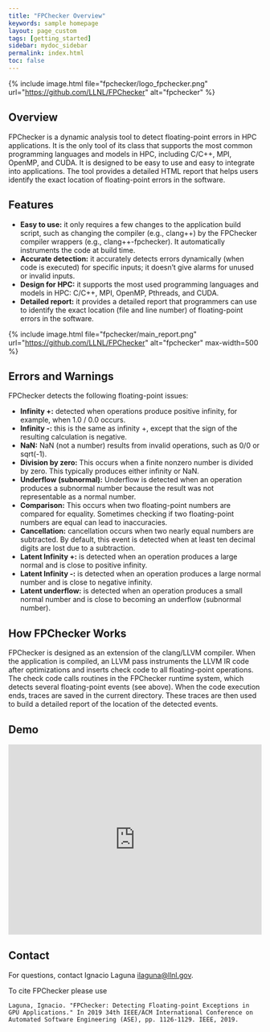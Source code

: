 ```yaml
---
title: "FPChecker Overview"
keywords: sample homepage
layout: page_custom
tags: [getting_started]
sidebar: mydoc_sidebar
permalink: index.html
toc: false
---
```


{% include image.html file="fpchecker/logo_fpchecker.png" url="https://github.com/LLNL/FPChecker" alt="fpchecker" %}

## Overview

FPChecker is a dynamic analysis tool to detect floating-point errors in HPC applications. It is the only tool of its class that supports the most common programming languages and models in HPC, including C/C++, MPI, OpenMP, and CUDA. It is designed to be easy to use and easy to integrate into applications. The tool provides a detailed HTML report that helps users identify the exact location of floating-point errors in the software.

## Features

- **Easy to use:** it only requires a few changes to the application build script, such as changing the compiler (e.g., clang++) by the FPChecker compiler wrappers (e.g., clang++-fpchecker). It automatically instruments the code at build time.
- **Accurate detection:** it accurately detects errors dynamically (when code is executed) for specific inputs; it doesn’t give alarms for unused or invalid inputs. 
- **Design for HPC:** it supports the most used programming languages and models in HPC: C/C++, MPI, OpenMP, Pthreads, and CUDA.
- **Detailed report:** it provides a detailed report that programmers can use to identify the exact location (file and line number) of floating-point errors in the software.

<!--
{% include image.html file="fpchecker/report-1.png" url="https://github.com/LLNL/FPChecker" alt="fpchecker" max-width=500  %}
-->
{% include image.html file="fpchecker/main_report.png" url="https://github.com/LLNL/FPChecker" alt="fpchecker" max-width=500  %}

## Errors and Warnings

FPChecker detects the following floating-point issues:

- **Infinity +:** detected when operations produce positive infinity, for example, when 1.0 / 0.0 occurs. 
- **Infinity -:** this is the same as infinity +, except that the sign of the resulting calculation is negative.
- **NaN:** NaN (not a number) results from invalid operations, such as 0/0 or sqrt(-1).
- **Division by zero:** This occurs when a finite nonzero number is divided by zero. This typically produces either infinity or NaN.
- **Underflow (subnormal):** Underflow is detected when an operation produces a subnormal number because the result was not representable as a normal number.
- **Comparison:** This occurs when two floating-point numbers are compared for equality. Sometimes checking if two floating-point numbers are equal can lead to inaccuracies.
- **Cancellation:** cancellation occurs when two nearly equal numbers are subtracted. By default, this event is detected when at least ten decimal digits are lost due to a subtraction.
- **Latent Infinity +:** is detected when an operation produces a large normal and is close to positive infinity.
- **Latent Infinity -:** is detected when an operation produces a large normal number and is close to negative infinity.
- **Latent underflow:** is detected when an operation produces a small normal number and is close to becoming an underflow (subnormal number).

## How FPChecker Works

FPChecker is designed as an extension of the clang/LLVM compiler. When the application is compiled, an LLVM pass instruments the LLVM IR code after optimizations and inserts check code to all floating-point operations. The check code calls routines in the FPChecker runtime system, which detects several floating-point events (see above). When the code execution ends, traces are saved in the current directory. These traces are then used to build a detailed report of the location of the detected events.

## Demo

<div style="padding:75% 0 0 0;position:relative;"><iframe src="https://player.vimeo.com/video/587361303?badge=0&amp;autopause=0&amp;player_id=0&amp;app_id=58479&amp;h=a37bb27cfd" frameborder="0" allow="autoplay; fullscreen; picture-in-picture" allowfullscreen style="position:absolute;top:0;left:0;width:100%;height:100%;" title="FPChecker demo"></iframe></div><script src="https://player.vimeo.com/api/player.js"></script>

## Contact
For questions, contact Ignacio Laguna <ilaguna@llnl.gov>.

To cite FPChecker please use

```
Laguna, Ignacio. "FPChecker: Detecting Floating-point Exceptions in GPU Applications." In 2019 34th IEEE/ACM International Conference on Automated Software Engineering (ASE), pp. 1126-1129. IEEE, 2019.
```
